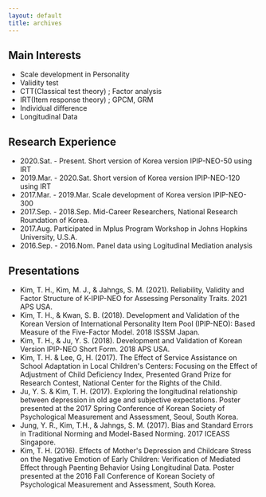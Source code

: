 ```yaml
---
layout: default
title: archives
---
```

  
  
## **Main Interests**
* Scale development in Personality 
* Validity test
* CTT(Classical test theory) ; Factor analysis 
* IRT(Item response theory) ; GPCM, GRM
* Individual difference
* Longitudinal Data
  
  
## **Research Experience**
*  2020.Sat. - Present. Short version of Korea version IPIP-NEO-50 using IRT
*  2019.Mar. - 2020.Sat. Short version of Korea version IPIP-NEO-120 using IRT
*  2017.Mar. - 2019.Mar. Scale development of Korea version IPIP-NEO-300
*  2017.Sep. - 2018.Sep. Mid-Career Researchers, National Research Roundation of Korea. 
*  2017.Aug.   Participated in Mplus Program Workshop in Johns Hopkins University, U.S.A. 
*  2016.Sep. - 2016.Nom. Panel data using Logitudinal Mediation analysis
  
  
## **Presentations** 
* Kim, T. H., Kim, M. J., & Jahngs, S. M. (2021). Reliability, Validity and Factor Structure of K-IPIP-NEO for Assessing Personality Traits. 2021 APS USA.
* Kim, T. H., & Kwan, S. B. (2018). Development and Validation of the Korean Version of International Personality Item Pool (IPIP-NEO): Based Measure of the Five-Factor Model. 2018 ISSSM Japan.
* Kim, T. H., & Ju, Y. S. (2018). Development and Validation of Korean Version IPIP-NEO Short Form. 2018 APS USA.
* Kim, T. H. & Lee, G, H. (2017). The Effect of Service Assistance on School Adaptation in Local Children's Centers: Focusing on the Effect of Adjustment of Child Deficiency Index, Presented Grand Prize for Research Contest, National Center for the Rights of the Child. 
* Ju, Y. S. & Kim, T. H. (2017). Exploring the longitudinal relationship between depression in old age and subjective expectations. Poster presented at the 2017 Spring Conference of Korean Society of Psychological Measurement and Assessment, Seoul, South Korea.
* Jung, Y. R., Kim, T.H., & Jahngs, S. M. (2017). Bias and Standard Errors in Traditional Norming and Model-Based Norming. 2017 ICEASS Singapore.
* Kim, T. H. (2016). Effects of Mother's Depression and Childcare Stress on the Negative Emotion of Early Children: Verification of Mediated Effect through Paenting Behavior Using Longitudinal Data. Poster presented at the 2016 Fall Conference of Korean Society of Psychological Measurement and Assessment, South Korea.

